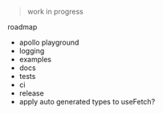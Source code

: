 > work in progress

roadmap
- apollo playground
- logging
- examples
- docs
- tests
- ci
- release
- apply auto generated types to useFetch?